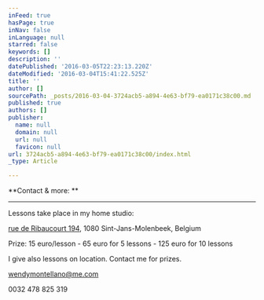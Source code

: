 ```yaml
---
inFeed: true
hasPage: true
inNav: false
inLanguage: null
starred: false
keywords: []
description: ''
datePublished: '2016-03-05T22:23:13.220Z'
dateModified: '2016-03-04T15:41:22.525Z'
title: ''
author: []
sourcePath: _posts/2016-03-04-3724acb5-a894-4e63-bf79-ea0171c38c00.md
published: true
authors: []
publisher:
  name: null
  domain: null
  url: null
  favicon: null
url: 3724acb5-a894-4e63-bf79-ea0171c38c00/index.html
_type: Article

---
```

**Contact & more: **

****

Lessons take place in my home studio: 

[rue de Ribaucourt 194][0], 1080 Sint-Jans-Molenbeek, Belgium

Prize: 15 euro/lesson - 65 euro for 5 lessons - 125 euro for 10 lessons

I give also lessons on location. Contact me for prizes. 

wendymontellano@me.com

0032 478 825 319

[0]: https://www.google.be/maps/place/Ribaucourtstraat+194,+1080+Sint-Jans-Molenbeek/@50.8602534,4.3418167,16.11z/data=!4m2!3m1!1s0x47c3c39138f07c11:0x1f40e59a1bde5cf9!6m1!1e1